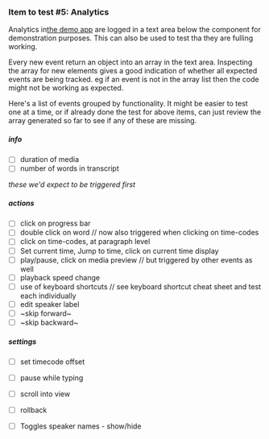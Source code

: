 ### Item to test #5: Analytics

Analytics in[the demo app](https://bbc.github.io/react-transcript-editor/) are logged in a text area below the component for demonstration purposes.
This can also be used to test tha they are fulling working.

Every new event return an object into an array in the text area. 
Inspecting the array for new elements gives a good indication of whether all expected events are being tracked. eg if an event is not in the array list then the code might not be working as expected.

Here's a list of events grouped by functionality. It might be easier to test one at a time, or if already done the test for above items, can just review the array generated so far to see if any of these are missing.

##### info
- [ ] duration of media
- [ ] number of words in transcript

_these we'd expect to be triggered first_

##### actions
- [ ] click on progress bar
- [ ] double click on word // now also triggered when  clicking on time-codes
- [ ] click on time-codes, at paragraph level
- [ ] Set current time, Jump to time, click on current time display 
- [ ] play/pause, click on media preview // but triggered by other events as well
- [ ] playback speed change
- [ ] use of keyboard shortcuts // see keyboard shortcut cheat sheet and test each individually
- [ ] edit speaker label 
- [ ] ~skip forward~
- [ ] ~skip backward~

##### settings
- [ ] set timecode offset
- [ ] pause while typing
- [ ] scroll into view

- [ ] rollback 
- [ ] Toggles speaker names - show/hide 
